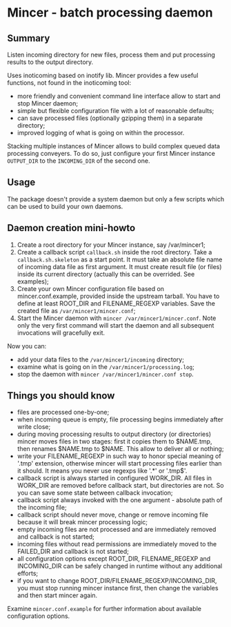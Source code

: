 # Mincer - batch processing daemon

## Summary

Listen incoming directory for new files, process them and put
processing results to the output directory.

Uses inoticoming based on inotify lib. Mincer provides a few useful
functions, not found in the inoticoming tool:

* more friendly and convenient command line interface allow
 to start and stop Mincer daemon;
* simple but flexible configuration file with a lot of reasonable defaults;
* can save processed files (optionally gzipping them) in a separate directory;
* improved logging of what is going on within the processor.

Stacking multiple instances of Mincer allows to build
complex queued data processing conveyers. To do so, just configure
your first Mincer instance ``OUTPUT_DIR`` to the ``INCOMING_DIR`` of the
second one.

## Usage

The package doesn't provide a system daemon but only
a few scripts which can be used to build your own daemons.

## Daemon creation mini-howto

1. Create a root directory for your Mincer instance, say /var/mincer1;
2. Create a callback script ``callback.sh`` inside the root directory.
 Take a ``callback.sh.skeleton`` as a start point. It must take an absolute
 file name of incoming data file as first argument. It must create result
 file (or files) inside its current directory (actually this can be
 overrided. See examples);
3. Create your own Mincer configuration file based on
 mincer.conf.example, provided inside the upstream tarball.
 You have to define at least ROOT_DIR and FILENAME_REGEXP variables.
 Save the created file as ``/var/mincer1/mincer.conf``;
4. Start the Mincer daemon with ``mincer /var/mincer1/mincer.conf``. Note
 only the very first command will start the daemon and all subsequent
 invocations will gracefully exit.

Now you can:

* add your data files to the ``/var/mincer1/incoming`` directory;
* examine what is going on in the ``/var/mincer1/processing.log``;
* stop the daemon with ``mincer /var/mincer1/mincer.conf stop``.

## Things you should know

* files are processed one-by-one;
* when incoming queue is empty, file processing begins immediately after
 write close;
* during moving processing results to output directory (or directories)
 mincer moves files in two stages: first it copies them to $NAME.tmp, then
 renames $NAME.tmp to $NAME. This allow to deliver all or nothing;
* write your FILENAME_REGEXP in such way to honor special meaning of
 '.tmp' extension, otherwise mincer will start processing files earlier
 than it should. It means you never use regexps like '.*' or '\.tmp$'.
* callback script is always started in configured WORK_DIR. All files
 in WORK_DIR are removed before callback start, but directories are not.
 So you can save some state between callback invocation;
* callback script always invoked with the one argument - absolute path
 of the incoming file;
* callback script should never move, change or remove incoming file
 because it will break mincer processing logic;
* empty incoming files are not processed and are immediately removed
 and callback is not started;
* incoming files without read permissions are immediately moved to
 the FAILED_DIR and callback is not started;
* all configuration options except ROOT_DIR, FILENAME_REGEXP and
 INCOMING_DIR can be safely changed in runtime without any additional
 efforts;
* if you want to change ROOT_DIR/FILENAME_REGEXP/INCOMING_DIR, you must
 stop running mincer instance first, then change the variables and then
 start mincer again.

Examine ``mincer.conf.example`` for further information about available
configuration options.
